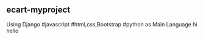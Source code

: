 ecart-myproject
---------------

Using Django
#javascript
#html,css,Bootstrap
#python as Main Language
hi hello
